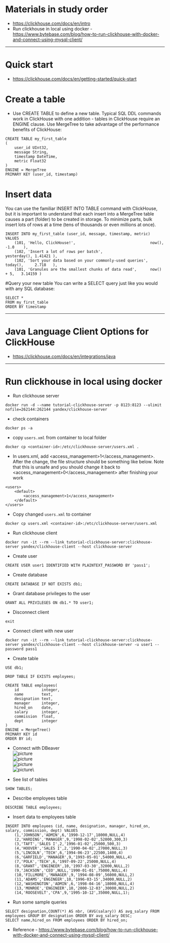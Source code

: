 # Materials in study order
* https://clickhouse.com/docs/en/intro
* Run clickhouse in local using docker - https://www.bytebase.com/blog/how-to-run-clickhouse-with-docker-and-connect-using-mysql-client/
------
# Quick start
* https://clickhouse.com/docs/en/getting-started/quick-start
# Create a table
* Use CREATE TABLE to define a new table. Typical SQL DDL commands work in ClickHouse with one addition - tables in ClickHouse require an ENGINE clause. Use MergeTree to take advantage of the performance benefits of ClickHouse:
```
CREATE TABLE my_first_table
(
    user_id UInt32,
    message String,
    timestamp DateTime,
    metric Float32
)
ENGINE = MergeTree
PRIMARY KEY (user_id, timestamp)
```

# Insert data
You can use the familiar INSERT INTO TABLE command with ClickHouse, but it is important to understand that each insert into a MergeTree table causes a part (folder) to be created in storage. To minimize parts, bulk insert lots of rows at a time (tens of thousands or even millions at once).
```
INSERT INTO my_first_table (user_id, message, timestamp, metric) VALUES
    (101, 'Hello, ClickHouse!',                                 now(),       -1.0    ),
    (102, 'Insert a lot of rows per batch',                     yesterday(), 1.41421 ),
    (102, 'Sort your data based on your commonly-used queries', today(),     2.718   ),
    (101, 'Granules are the smallest chunks of data read',      now() + 5,   3.14159 )
```

#Query your new table
You can write a SELECT query just like you would with any SQL database:
```
SELECT *
FROM my_first_table
ORDER BY timestamp
```
------
# Java Language Client Options for ClickHouse
* https://clickhouse.com/docs/en/integrations/java
------
# Run clickhouse in local using docker
* Run clickhouse server
```
docker run -d --name tutorial-clickhouse-server -p 8123:8123 --ulimit nofile=262144:262144 yandex/clickhouse-server
```
* check containers
```
docker ps -a
```
* copy `users.xml` from container to local folder
```
docker cp <container-id>:/etc/clickhouse-server/users.xml .
```
* In users.xml, add <access_management>1</access_management>. After the change, the file structure should be something like below. Note that this is unsafe and you should change it back to <access_management>0</access_management> after finishing your work
```
<users>
    <default>
        <access_management>1</access_management>
    </default>
</users>
```
* Copy changed `users.xml` to container
```
docker cp users.xml <container-id>:/etc/clickhouse-server/users.xml
```
* Run clickhouse client
```
docker run -it --rm --link tutorial-clickhouse-server:clickhouse-server yandex/clickhouse-client --host clickhouse-server
```
* Create user
```
CREATE USER user1 IDENTIFIED WITH PLAINTEXT_PASSWORD BY 'pass1';
```
* Create database
```
CREATE DATABASE IF NOT EXISTS db1;
```
* Grant database privileges to the user
```
GRANT ALL PRIVILEGES ON db1.* TO user1;
```
* Disconnect client
```
exit
```
* Connect client with new user
```
docker run -it --rm --link tutorial-clickhouse-server:clickhouse-server yandex/clickhouse-client --host clickhouse-server -u user1 --password pass1
```
* Create table
```
USE db1;

DROP TABLE IF EXISTS employees;

CREATE TABLE employees(
    id          integer,
    name        text,
    designation text,
    manager     integer,
    hired_on    date,
    salary      integer,
    commission  float,
    dept        integer
)
ENGINE = MergeTree()
PRIMARY KEY id
ORDER BY id;
```
* Connect with DBeaver\
![picture](imgs/dbeaver-1.jpg)\
![picture](imgs/dbeaver-2.jpg)\
![picture](imgs/dbeaver-3.jpg)\
![picture](imgs/dbeaver-4.jpg)\

* See list of tables
```
SHOW TABLES;
```
* Describe employees table
```
DESCRIBE TABLE employees;
```
* Insert data to employees table
```
INSERT INTO employees (id, name, designation, manager, hired_on, salary, commission, dept) VALUES
    (1,'JOHNSON','ADMIN',6,'1990-12-17',18000,NULL,4)
    (2,'HARDING','MANAGER',9,'1998-02-02',52000,300,3)
    (3,'TAFT','SALES I',2,'1996-01-02',25000,500,3)
    (4,'HOOVER','SALES I',2,'1990-04-02',27000,NULL,3)
    (5,'LINCOLN','TECH',6,'1994-06-23',22500,1400,4)
    (6,'GARFIELD','MANAGER',9,'1993-05-01',54000,NULL,4)
    (7,'POLK','TECH',6,'1997-09-22',25000,NULL,4)
    (8,'GRANT','ENGINEER',10,'1997-03-30',32000,NULL,2)
    (9,'JACKSON','CEO',NULL,'1990-01-01',75000,NULL,4)
    (10,'FILLMORE','MANAGER',9,'1994-08-09',56000,NULL,2)
    (11,'ADAMS','ENGINEER',10,'1996-03-15',34000,NULL,2)
    (12,'WASHINGTON','ADMIN',6,'1998-04-16',18000,NULL,4)
    (13,'MONROE','ENGINEER',10,'2000-12-03',30000,NULL,2)
    (14,'ROOSEVELT','CPA',9,'1995-10-12',35000,NULL,1);
```
* Run some sample queries
```
SELECT designation,COUNT(*) AS nbr, (AVG(salary)) AS avg_salary FROM employees GROUP BY designation ORDER BY avg_salary DESC;
SELECT name,hired_on FROM employees ORDER BY hired_on;
```
* Reference - https://www.bytebase.com/blog/how-to-run-clickhouse-with-docker-and-connect-using-mysql-client/